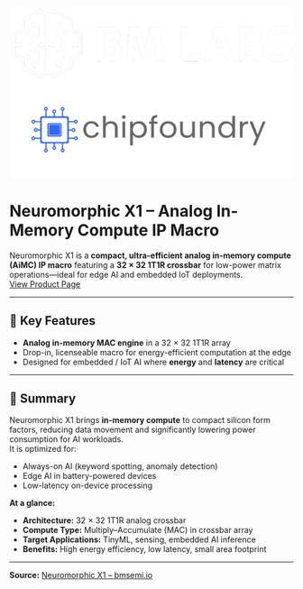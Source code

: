 ![BM LABS Logo](bm-lab-logo-white.png)    ![Chipfoundry Logo](chip_foundry_logo.png)

# Neuromorphic X1 – Analog In-Memory Compute IP Macro

Neuromorphic X1 is a **compact, ultra-efficient analog in-memory compute (AiMC) IP macro** featuring a **32 × 32 1T1R crossbar** for low-power matrix operations—ideal for edge AI and embedded IoT deployments.  
[View Product Page](https://bmsemi.io/commercial-neuromorphic-x1.html)

---

## 🔹 Key Features
- **Analog in-memory MAC engine** in a 32 × 32 1T1R array  
- Drop-in, licenseable macro for energy-efficient computation at the edge  
- Designed for embedded / IoT AI where **energy** and **latency** are critical

---

## 📑 Summary
Neuromorphic X1 brings **in-memory compute** to compact silicon form factors, reducing data movement and significantly lowering power consumption for AI workloads.  
It is optimized for:
- Always-on AI (keyword spotting, anomaly detection)
- Edge AI in battery-powered devices
- Low-latency on-device processing

**At a glance:**
- **Architecture:** 32 × 32 1T1R analog crossbar  
- **Compute Type:** Multiply–Accumulate (MAC) in crossbar array  
- **Target Applications:** TinyML, sensing, embedded AI inference  
- **Benefits:** High energy efficiency, low latency, small area footprint

---

**Source:** [Neuromorphic X1 – bmsemi.io](https://bmsemi.io/commercial-neuromorphic-x1.html)